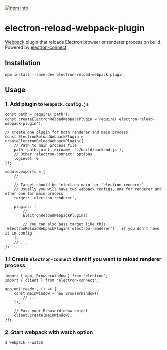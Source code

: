 [npm_img]: https://img.shields.io/npm/v/electron-reload-webpack-plugin.svg?style=flat-square
[npm_site]: https://www.npmjs.org/package/electron-reload-webpack-plugin

[![npm info][npm_img]][npm_site]

# electron-reload-webpack-plugin

[Webpack](https://webpack.js.org/) plugin that reloads Electron browser or renderer process on build. Powered by [electron-connect](https://github.com/Quramy/electron-connect)

## Installation

```
npm install --save-dev electron-reload-webpack-plugin
```

## Usage

### 1. Add plugin to `webpack.config.js`

```
const path = require('path');
const createElectronReloadWebpackPlugin = require('electron-reload-webpack-plugin');

// create one plugin for both renderer and main process
const ElectronReloadWebpackPlugin = createElectronReloadWebpackPlugin({
    // Path to main process file
    path: path.join(__dirname, './build/backend.js'),
    // Other 'electron-connect' options
    logLevel: 0
});

module.exports = {
    // ...

    // Target should be 'electron-main' or 'electron-renderer'
    // Usually you will have two webpack configs, one for renderer and other one for main process
    target: 'electron-renderer',

    plugins: [
        // ...
        ElectronReloadWebpackPlugin()

        // You can also pass target like this `ElectronReloadWebpackPlugin('electron-renderer')`, if you don't have it in config
    ],
    // ...
};
```

### 1.1 Create `electron-connect` client if you want to reload renderer process

```
import { app, BrowserWindow } from 'electron';
import { client } from 'electron-connect';

app.on('ready', () => {
    const mainWindow = new BrowserWindow({
        // ...
    });

    // Pass your BrowserWindow object
    client.create(mainWindow);
});
```

### 2. Start webpack with watch option

```
$ webpack --watch
```

